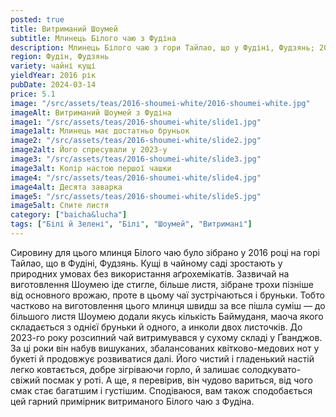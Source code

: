 ```yaml
---
posted: true
title: Витриманий Шоумей
subtitle: Млинець Білого чаю з Фудіна
description: Млинець Білого чаю з гори Тайлао, що у Фудіні, Фудзянь; 2016 рік.
region: Фудін, Фудзянь
variety: чайні кущі
yieldYear: 2016 рік
pubDate: 2024-03-14
price: 5.1
image: "/src/assets/teas/2016-shoumei-white/2016-shoumei-white.jpg"
imageAlt: Витриманий Шоумей з Фудіна
image1: "/src/assets/teas/2016-shoumei-white/slide1.jpg"
image1alt: Млинець має достатньо бруньок
image2: "/src/assets/teas/2016-shoumei-white/slide2.jpg"
image2alt: Його спресували у 2023-у
image3: "/src/assets/teas/2016-shoumei-white/slide3.jpg"
image3alt: Колір настою першої чашки
image4: "/src/assets/teas/2016-shoumei-white/slide4.jpg"
image4alt: Десята заварка
image5: "/src/assets/teas/2016-shoumei-white/slide5.jpg"
image5alt: Спите листя
category: ["baicha&lucha"]
tags: ["Білі й Зелені", "Білі", "Шоумей", "Витримані"]
---
```


Сировину для цього млинця Білого чаю було зібрано у 2016 році на горі Тайлао, що в Фудіні, Фудзянь. Кущі в чайному саді зростають у природних умовах без використання аґрохемікатів. Зазвичай на виготовлення Шоумею іде стигле, більше листя, зібране трохи пізніше від основного врожаю, проте в цьому чаї зустрічаються і бруньки. Тобто частково на виготовлення цього млинця швидш за все пішла суміш — до більшого листя Шоумею додали якусь кількість Баймуданя, маоча якого складається з однієї бруньки й одного, а инколи двох листочків. До 2023-го року розсипний чай витримувався у сухому складі у Ґванджов. За ці роки він набув вишуканих, збалансованих квітково-медових нот у букеті й продовжує розвиватися далі. Його чистий і гладенький настій легко ковтається, добре зігріваючи горло, й залишає солодкувато-свіжий посмак у роті. А ще, я перевірив, він чудово вариться, від чого смак стає багатшим і густішим. Сподіваюся, вам також сподобається цей гарний примірник витриманого Білого чаю з Фудіна.